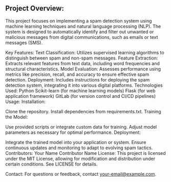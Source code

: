 ## Project Overview:
This project focuses on implementing a spam detection system using machine learning techniques and natural language processing (NLP). The system is designed to automatically identify and filter out unwanted or malicious messages from digital communications, such as emails or text messages (SMS).

Key Features:
Text Classification: Utilizes supervised learning algorithms to distinguish between spam and non-spam messages.
Feature Extraction: Extracts relevant features from text data, including word frequencies and structural characteristics.
Model Evaluation: Assesses performance using metrics like precision, recall, and accuracy to ensure effective spam detection.
Deployment: Includes instructions for deploying the spam detection system, integrating it into various digital platforms.
Technologies Used:
Python
Scikit-learn (for machine learning models)
Flask (for web application framework)
GitLab (for version control and CI/CD pipelines)
Usage:
Installation:

Clone the repository.
Install dependencies from requirements.txt.
Training the Model:

Use provided scripts or integrate custom data for training.
Adjust model parameters as necessary for optimal performance.
Deployment:

Integrate the trained model into your application or system.
Ensure continuous updates and monitoring to adapt to evolving spam tactics.
Contributors:
Your Name
Contributor Name
License:
This project is licensed under the MIT License, allowing for modification and distribution under certain conditions. See LICENSE for details.

Contact:
For questions or feedback, contact your-email@example.com.





